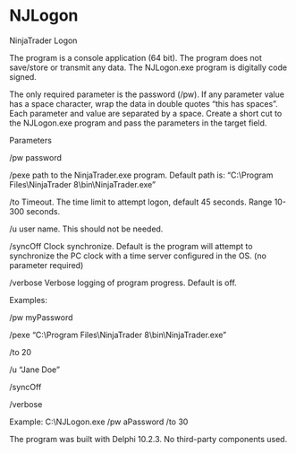 # NJLogon
NinjaTrader Logon

The program is a console application (64 bit). The program does not save/store or transmit any data. The NJLogon.exe program is digitally code signed.

The only required parameter is the password (/pw).
If any parameter value has a space character, wrap the data in double quotes “this has spaces”.
Each parameter and value are separated by a space.
Create a short cut to the NJLogon.exe program and pass the parameters in the target field.

Parameters

/pw	password

/pexe        path to the NinjaTrader.exe program.
             Default path is: “C:\Program Files\NinjaTrader 8\bin\NinjaTrader.exe”

/to          Timeout. The time limit to attempt logon, default 45 seconds. Range 10-300 seconds. 

/u           user name. This should not be needed. 

/syncOff     Clock synchronize. 
             Default is the program will attempt to synchronize the PC clock with a time server configured in the OS. (no parameter required)

/verbose     Verbose logging of program progress. Default is off.

Examples:

/pw	myPassword

/pexe	“C:\Program Files\NinjaTrader 8\bin\NinjaTrader.exe”

/to	20

/u	“Jane Doe”

/syncOff

/verbose	

Example:
C:\NJLogon.exe /pw aPassword /to 30 

The program was built with Delphi 10.2.3.
No third-party components used.

